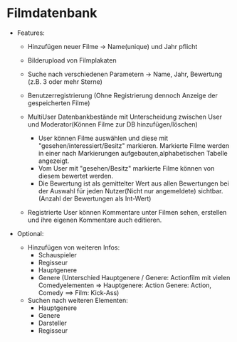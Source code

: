 Filmdatenbank
=============

- Features:

  - Hinzufügen neuer Filme -> Name(unique) und Jahr pflicht
  - Bilderupload von Filmplakaten
  - Suche nach verschiedenen Parametern -> Name, Jahr, Bewertung (z.B. 3 oder mehr Sterne)
  - Benutzerregistrierung (Ohne Registrierung dennoch Anzeige der gespeicherten Filme)

  - MultiUser Datenbankbestände mit Unterscheidung zwischen User und Moderator(Können Filme zur DB hinzufügen/löschen)
    - User können Filme auswählen und diese mit "gesehen/interessiert/Besitz" markieren. Markierte Filme werden in einer nach Markierungen aufgebauten,alphabetischen Tabelle angezeigt.
    - Vom User mit "gesehen/Besitz" markierte Filme können von diesem bewertet werden.
    - Die Bewertung ist als gemittelter Wert aus allen Bewertungen bei der Auswahl für jeden Nutzer(Nicht nur angemeldete) sichtbar. (Anzahl der Bewertungen als Int-Wert)

  - Registrierte User können Kommentare unter Filmen sehen, erstellen und ihre eigenen Kommentare auch editieren.


- Optional:

  - Hinzufügen von weiteren Infos:  
    - Schauspieler 
    - Regisseur 
    - Hauptgenere 
    - Genere (Unterschied Hauptgenere / Genere: Actionfilm mit vielen Comedyelementen => Hauptgenere: Action Genere: Action, Comedy ==> Film: Kick-Ass)
  - Suchen nach weiteren Elementen:
    - Hauptgenere 
    - Genere 
    - Darsteller 
    - Regisseur
